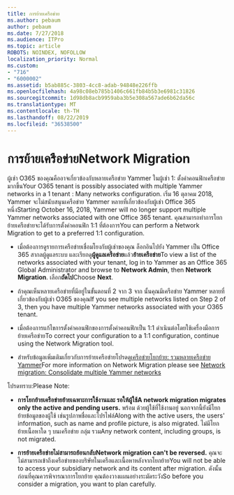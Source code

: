 ```yaml
---
title: การย้ายเครือข่าย
ms.author: pebaum
author: pebaum
ms.date: 7/27/2018
ms.audience: ITPro
ms.topic: article
ROBOTS: NOINDEX, NOFOLLOW
localization_priority: Normal
ms.custom:
- "716"
- "6000002"
ms.assetid: b5ab885c-3803-4cc8-adab-94848e226ffb
ms.openlocfilehash: 4a98c08eb785b1406c661fb84b5b3e6981c31826
ms.sourcegitcommit: 1d98db8acb9959aba3b5e308a567ade6b62da56c
ms.translationtype: MT
ms.contentlocale: th-TH
ms.lasthandoff: 08/22/2019
ms.locfileid: "36538500"
---
```

# <a name="network-migration"></a><span data-ttu-id="ed8e5-102">การย้ายเครือข่าย</span><span class="sxs-lookup"><span data-stu-id="ed8e5-102">Network Migration</span></span>

<span data-ttu-id="ed8e5-103">ผู้เช่า O365 ของคุณคืออาจเกี่ยวข้องกับหลายเครือข่าย Yammer ในผู้เช่า 1: ตั้งค่าคอนฟิกเครือข่ายมากขึ้น</span><span class="sxs-lookup"><span data-stu-id="ed8e5-103">Your O365 tenant is possibly associated with multiple Yammer networks in a 1 tenant : Many networks configuration.</span></span> <span data-ttu-id="ed8e5-104">เริ่ม 16 ตุลาคม 2018, Yammer จะไม่สนับสนุนเครือข่าย Yammer หลายที่เกี่ยวข้องกับผู้เช่า Office 365 หนึ่ง</span><span class="sxs-lookup"><span data-stu-id="ed8e5-104">Starting October 16, 2018, Yammer will no longer support multiple Yammer networks associated with one Office 365 tenant.</span></span> <span data-ttu-id="ed8e5-105">คุณสามารถทำการโยกย้ายเครือข่ายจะได้รับการตั้งค่าคอนฟิก 1:1 ที่ต้องการ</span><span class="sxs-lookup"><span data-stu-id="ed8e5-105">You can perform a Network Migration to get to a preferred 1:1 configuration.</span></span>
  
- <span data-ttu-id="ed8e5-106">เมื่อต้องการดูรายการเครือข่ายเชื่อมโยงกับผู้เช่าของคุณ ล็อกอินไปยัง Yammer เป็น Office 365 สากลผู้ดูแลระบบ และเรียกดู**ผู้ดูแลเครือข่าย**แล้ว**ย้ายเครือข่าย**</span><span class="sxs-lookup"><span data-stu-id="ed8e5-106">To view a list of the networks associated with your tenant, log in to Yammer as an Office 365 Global Administrator and browse to **Network Admin**, then **Network Migration**.</span></span> <span data-ttu-id="ed8e5-107">เลือก**ถัดไป**</span><span class="sxs-lookup"><span data-stu-id="ed8e5-107">Choose **Next**.</span></span>

- <span data-ttu-id="ed8e5-108">ถ้าคุณเห็นหลายเครือข่ายที่มีอยู่ในขั้นตอนที่ 2 จาก 3 จาก นั้นคุณมีเครือข่าย Yammer หลายที่เกี่ยวข้องกับผู้เช่า O365 ของคุณ</span><span class="sxs-lookup"><span data-stu-id="ed8e5-108">If you see multiple networks listed on Step 2 of 3, then you have multiple Yammer networks associated with your O365 tenant.</span></span>

- <span data-ttu-id="ed8e5-109">เมื่อต้องการแก้ไขการตั้งค่าคอนฟิกของการตั้งค่าคอนฟิกเป็น 1:1 ดำเนินต่อโดยใช้เครื่องมือการย้ายเครือข่าย</span><span class="sxs-lookup"><span data-stu-id="ed8e5-109">To correct your configuration to a 1:1 configuration, continue using the Network Migration tool.</span></span>

- <span data-ttu-id="ed8e5-110">สำหรับข้อมูลเพิ่มเติมเกี่ยวกับการย้ายเครือข่ายโปรดดู[เครือข่ายโยกย้าย: รวมหลายเครือข่าย Yammer](https://support.office.com/article/a22c1b20-9231-4ce2-a916-392b1056d002)</span><span class="sxs-lookup"><span data-stu-id="ed8e5-110">For more information on Network Migration please see [Network migration: Consolidate multiple Yammer networks](https://support.office.com/article/a22c1b20-9231-4ce2-a916-392b1056d002)</span></span>

<span data-ttu-id="ed8e5-111">โปรดทราบ:</span><span class="sxs-lookup"><span data-stu-id="ed8e5-111">Please Note:</span></span>
  
- <span data-ttu-id="ed8e5-112">**การโยกย้ายเครือข่ายย้ายเฉพาะการใช้งานและ รอให้ผู้ใช้**</span><span class="sxs-lookup"><span data-stu-id="ed8e5-112">**A network migration migrates only the active and pending users.**</span></span> <span data-ttu-id="ed8e5-113">พร้อม ด้วยผู้ใช้ที่ใช้งานอยู่ นอกจากนี้ยังมีโยกย้ายข้อมูลของผู้ใช้ เช่นรูปภาพชื่อและโปรไฟล์</span><span class="sxs-lookup"><span data-stu-id="ed8e5-113">Along with the active users, the users' information, such as name and profile picture, is also migrated.</span></span> <span data-ttu-id="ed8e5-114">ไม่มีโยกย้ายเนื้อหาใด ๆ บนเครือข่าย กลุ่ม รวม</span><span class="sxs-lookup"><span data-stu-id="ed8e5-114">Any network content, including groups, is not migrated.</span></span>

- <span data-ttu-id="ed8e5-115">**การย้ายเครือข่ายไม่สามารถย้อนกลับ**</span><span class="sxs-lookup"><span data-stu-id="ed8e5-115">**Network migration can't be reversed.**</span></span> <span data-ttu-id="ed8e5-116">คุณจะไม่สามารถเข้าถึงเครือข่ายของบริษัทในเครือและเนื้อหาหลังจากโยกย้าย</span><span class="sxs-lookup"><span data-stu-id="ed8e5-116">You will not be able to access your subsidiary network and its content after migration.</span></span> <span data-ttu-id="ed8e5-117">ดังนั้น ก่อนที่คุณควรพิจารณาการโยกย้าย คุณต้องวางแผนอย่างระมัดระวัง</span><span class="sxs-lookup"><span data-stu-id="ed8e5-117">So before you consider a migration, you want to plan carefully.</span></span>
